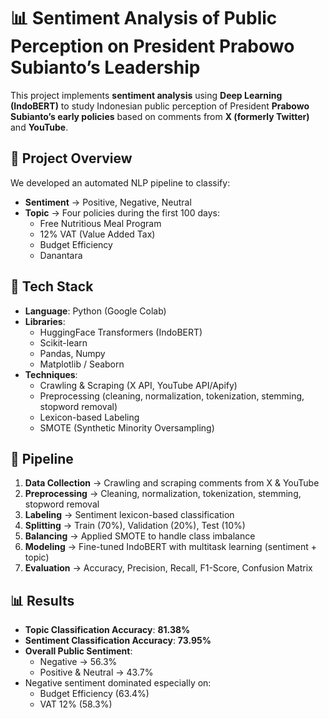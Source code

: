 # 📊 Sentiment Analysis of Public Perception on President Prabowo Subianto’s Leadership

This project implements **sentiment analysis** using **Deep Learning (IndoBERT)** to study Indonesian public perception of President **Prabowo Subianto’s early policies** based on comments from **X (formerly Twitter)** and **YouTube**.

## 📌 Project Overview
We developed an automated NLP pipeline to classify:
- **Sentiment** → Positive, Negative, Neutral  
- **Topic** → Four policies during the first 100 days:
  - Free Nutritious Meal Program
  - 12% VAT (Value Added Tax)
  - Budget Efficiency
  - Danantara

## 🔧 Tech Stack
- **Language**: Python (Google Colab)  
- **Libraries**:  
  - HuggingFace Transformers (IndoBERT)  
  - Scikit-learn  
  - Pandas, Numpy  
  - Matplotlib / Seaborn  
- **Techniques**:  
  - Crawling & Scraping (X API, YouTube API/Apify)  
  - Preprocessing (cleaning, normalization, tokenization, stemming, stopword removal)  
  - Lexicon-based Labeling  
  - SMOTE (Synthetic Minority Oversampling)  

## 🚀 Pipeline
1. **Data Collection** → Crawling and scraping comments from X & YouTube  
2. **Preprocessing** → Cleaning, normalization, tokenization, stemming, stopword removal  
3. **Labeling** → Sentiment lexicon-based classification  
4. **Splitting** → Train (70%), Validation (20%), Test (10%)  
5. **Balancing** → Applied SMOTE to handle class imbalance  
6. **Modeling** → Fine-tuned IndoBERT with multitask learning (sentiment + topic)  
7. **Evaluation** → Accuracy, Precision, Recall, F1-Score, Confusion Matrix  

## 📊 Results
- **Topic Classification Accuracy**: **81.38%**  
- **Sentiment Classification Accuracy**: **73.95%**  
- **Overall Public Sentiment**:  
  - Negative → 56.3%  
  - Positive & Neutral → 43.7%  
- Negative sentiment dominated especially on:  
  - Budget Efficiency (63.4%)  
  - VAT 12% (58.3%)  
